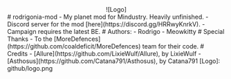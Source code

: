 <div align = center>
![Logo]
</div>
# rodrigonia-mod
- My planet mod for Mindustry. Heavily unfinished.
- Discord server for the mod [here](https://discord.gg/HRRwyKnrkV).
- Campaign requires the latest BE.
# Authors:
- Rodrigo
- Meowkitty
# Special Thanks
- To the [MoreDefences](https://github.com/coaldeficit/MoreDefences) team for their code.
# Credits
- [Allure](https://github.com/LixieWulf/Allure), by LixieWulf
- [Asthosus](https://github.com/Catana791/Asthosus), by Catana791
<!----------------------------------[ Links ]--------------------------------->
[Logo]: github/logo.png